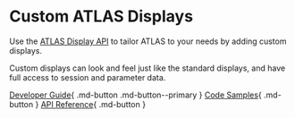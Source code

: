 # Custom ATLAS Displays

Use the [ATLAS Display API](../../../sdk/atlas-display-api/) to tailor ATLAS to your needs by adding custom displays.

Custom displays can look and feel just like the standard displays, and have full access to session and parameter data.

[Developer Guide](../../../sdk/atlas-display-api/){ .md-button .md-button--primary } [Code Samples](https://github.com/mat-docs/Atlas.DisplayAPI.Examples){ .md-button } [API Reference](https://mat-docs.github.io/Atlas.DisplayAPI.Documentation/index.html){ .md-button }
